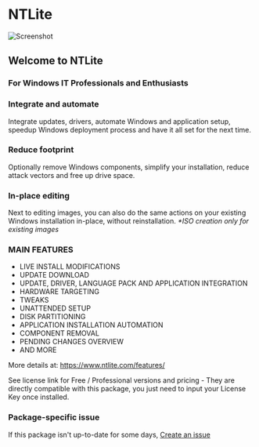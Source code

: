 # NTLite

![Screenshot](https://www.ntlite.com/wp-content/uploads/screen_components.png)

## Welcome to NTLite

### For Windows IT Professionals and Enthusiasts

### Integrate and automate

Integrate updates, drivers, automate Windows and application setup, speedup Windows deployment process and have it all set for the next time.

### Reduce footprint

Optionally remove Windows components, simplify your installation, reduce attack vectors and free up drive space.

### In-place editing

Next to editing images, you can also do the same actions on your existing Windows installation in-place, without reinstallation. _\*ISO creation only for existing images_

### MAIN FEATURES

- LIVE INSTALL MODIFICATIONS
- UPDATE DOWNLOAD
- UPDATE, DRIVER, LANGUAGE PACK AND APPLICATION INTEGRATION
- HARDWARE TARGETING
- TWEAKS
- UNATTENDED SETUP
- DISK PARTITIONING
- APPLICATION INSTALLATION AUTOMATION
- COMPONENT REMOVAL
- PENDING CHANGES OVERVIEW
- AND MORE

More details at: https://www.ntlite.com/features/

See license link for Free / Professional versions and pricing - They are directly compatible with this package, you just need to input your License Key once installed.

### Package-specific issue

If this package isn't up-to-date for some days, [Create an issue](https://github.com/hudsonm62/choco-library/issues/new/choose)
